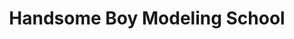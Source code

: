 ---
title: "Handsome Boy Modeling School"
summary: "**Handsome Boy Modeling School** was an American conceptual hip hop duo, active between 1999 and 2006, and founded by renowned producers and . Disguised under the fictional personalities of and Chest Rockwell, and ridiculed a snobbish consumerist faux glam lifestyle of an 'old money' upper society, supermodels, entertainment industry moguls, etc. In 1999, Dan and Paul released their debut concept album ** via label, loosely based on 'The Prettiest Week of My Life,' an episode from a short-lived Fox sitcom *Get a Life* . The band was named after a fictional Handsome Boy Modeling School, where Chris Elliott's character enrolled to become a male model. The album is notable for a very eclectic line-up of guest rappers, vocalists, co-producers, comedians, and featured musicians from different eras and a variety of genres not necessarily associated with hip hop. Some of the participants include , , , of the , as , , of , , , , of , , , , , and of , and , and many others. One of the singles from the album, *The Projects *, had been featured on soundtrack in 2001. The duo's second album, **, was released in 2004 by . Handsome Boy Modeling School continued working with some collaborators from the debut album , but also greatly expanded the list of featured artists: , , , of , , , , , , , , from , , , , , of , and of , , , , and comic . According to Prince Paul's 2006 Pitchfork interview, the band ceased all activities due to financial disagreement and internal conflicts between the two members. After Huston announced his retirement from the Handsome Boy Modeling School, no one from Nakamura's camp or label executives, not even a band manager, contacted him or gave any public comments."
image: "handsome-boy-modeling-school.jpg"
---